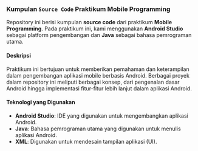 ### Kumpulan `Source Code` Praktikum Mobile Programming

Repository ini berisi kumpulan **source code** dari praktikum **Mobile Programming**. Pada praktikum ini, kami menggunakan **Android Studio** sebagai platform pengembangan dan **Java** sebagai bahasa pemrograman utama.

#### Deskripsi

Praktikum ini bertujuan untuk memberikan pemahaman dan keterampilan dalam pengembangan aplikasi mobile berbasis Android. Berbagai proyek dalam repository ini meliputi berbagai konsep, dari pengenalan dasar Android hingga implementasi fitur-fitur lebih lanjut dalam aplikasi Android.

#### Teknologi yang Digunakan

- **Android Studio**: IDE yang digunakan untuk mengembangkan aplikasi Android.
- **Java**: Bahasa pemrograman utama yang digunakan untuk menulis aplikasi Android.
- **XML**: Digunakan untuk mendesain tampilan aplikasi (UI).
